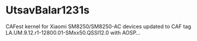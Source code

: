 # UtsavBalar1231s
CAFest kernel for Xiaomi SM8250/SM8250-AC devices updated to CAF tag LA.UM.9.12.r1-12800.01-SMxx50.QSSI12.0 with AOSP…
